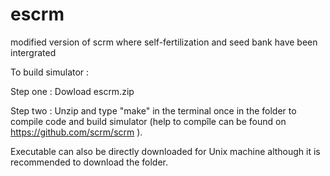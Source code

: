 # escrm
modified version of scrm where self-fertilization and seed bank have been intergrated 

To build simulator :

Step one : Dowload escrm.zip

Step two : Unzip and type "make" in the terminal once in the folder to compile code and build simulator (help to compîle can be found on https://github.com/scrm/scrm ).

Executable can also be directly downloaded for Unix machine although it is recommended to download the folder. 
